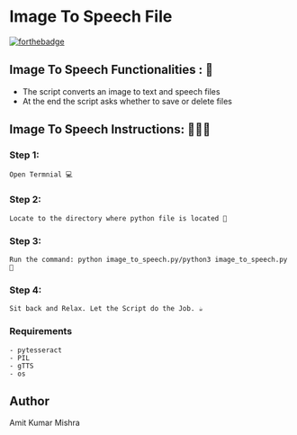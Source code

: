 # <b>Image To Speech File</b>

[![forthebadge](https://forthebadge.com/images/badges/made-with-python.svg)](https://forthebadge.com)

## Image To Speech Functionalities : 🚀

- The script converts an image to text and speech files
- At the end the script asks whether to save or delete files

## Image To Speech Instructions: 👨🏻‍💻

### Step 1:

    Open Termnial 💻

### Step 2:

    Locate to the directory where python file is located 📂

### Step 3:

    Run the command: python image_to_speech.py/python3 image_to_speech.py 🧐

### Step 4:

    Sit back and Relax. Let the Script do the Job. ☕

### Requirements

    - pytesseract
    - PIL
    - gTTS
    - os

## Author

Amit Kumar Mishra
